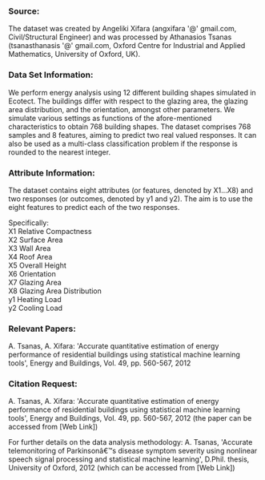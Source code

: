 ### Source:

The dataset was created by Angeliki Xifara (angxifara '@' gmail.com, Civil/Structural Engineer) and was processed by Athanasios Tsanas (tsanasthanasis '@' gmail.com, Oxford Centre for Industrial and Applied Mathematics, University of Oxford, UK).

### Data Set Information:

We perform energy analysis using 12 different building shapes simulated in Ecotect. The buildings differ with respect to the glazing area, the glazing area distribution, and the orientation, amongst other parameters. We simulate various settings as functions of the afore-mentioned characteristics to obtain 768 building shapes. The dataset comprises 768 samples and 8 features, aiming to predict two real valued responses. It can also be used as a multi-class classification problem if the response is rounded to the nearest integer.

### Attribute Information:

The dataset contains eight attributes (or features, denoted by X1...X8) and two responses (or outcomes, denoted by y1 and y2). The aim is to use the eight features to predict each of the two responses.

Specifically:  
X1 Relative Compactness  
X2 Surface Area  
X3 Wall Area  
X4 Roof Area  
X5 Overall Height  
X6 Orientation  
X7 Glazing Area  
X8 Glazing Area Distribution  
y1 Heating Load  
y2 Cooling Load 

### Relevant Papers:

A. Tsanas, A. Xifara: 'Accurate quantitative estimation of energy performance of residential buildings using statistical machine learning tools', Energy and Buildings, Vol. 49, pp. 560-567, 2012

### Citation Request:

A. Tsanas, A. Xifara: 'Accurate quantitative estimation of energy performance of residential buildings using statistical machine learning tools', Energy and Buildings, Vol. 49, pp. 560-567, 2012 (the paper can be accessed from [Web Link])

For further details on the data analysis methodology:
A. Tsanas, 'Accurate telemonitoring of Parkinsonâ€™s disease symptom severity using nonlinear speech signal processing and statistical machine learning', D.Phil. thesis, University of Oxford, 2012 (which can be accessed from [Web Link])

